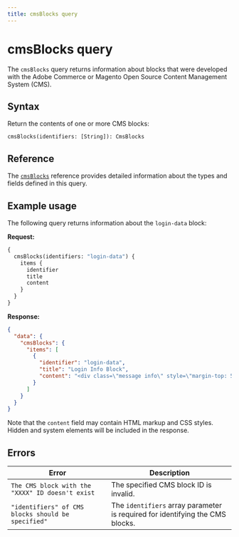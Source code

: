 ```yaml
---
title: cmsBlocks query
---
```


# cmsBlocks query

The `cmsBlocks` query returns information about blocks that were developed with the Adobe Commerce or Magento Open Source Content Management System (CMS).

## Syntax

Return the contents of one or more CMS blocks:

`cmsBlocks(identifiers: [String]): CmsBlocks`

## Reference

The [`cmsBlocks`](https://developer.adobe.com/commerce/webapi/graphql-api/index.html#query-cmsBlocks) reference provides detailed information about the types and fields defined in this query.

## Example usage

The following query returns information about the `login-data` block:

**Request:**

```graphql
{
  cmsBlocks(identifiers: "login-data") {
    items {
      identifier
      title
      content
    }
  }
}
```

**Response:**

```json
{
  "data": {
    "cmsBlocks": {
      "items": [
        {
          "identifier": "login-data",
          "title": "Login Info Block",
          "content": "<div class=\"message info\" style=\"margin-top: 50px;\">\n    <p><strong>Try Demo Customer Access</strong></p>\n    <p><span style=\"display:inline-block; width: 80px; padding-right: 10px;\">Email:</span>roni_cost@example.com</p>\n    <p><span style=\"display:inline-block; width: 80px; padding-right: 10px;\">Password:</span>roni_cost3@example.com</p>\n</div>"
        }
      ]
    }
  }
}
```

<InlineAlert variant="info" slots="text" />

Note that the `content` field may contain HTML markup and CSS styles. Hidden and system elements will be included in the response.

## Errors

Error | Description
--- | ---
`The CMS block with the "XXXX" ID doesn't exist` | The specified CMS block ID is invalid.
`"identifiers" of CMS blocks should be specified"` | The `identifiers` array parameter is required for identifying the CMS blocks.

